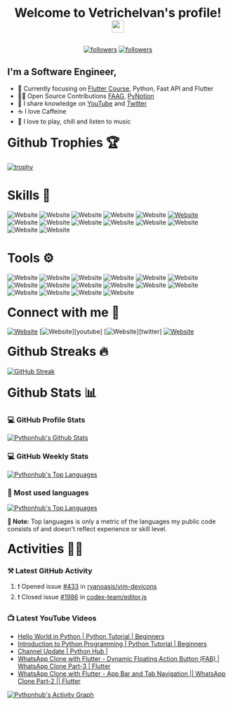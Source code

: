 <h1 align="center">
  Welcome to Vetrichelvan's profile!
  <img src="https://media.giphy.com/media/hvRJCLFzcasrR4ia7z/giphy.gif" width="28">
</h1>

<p align="center" style="margin-top:30px">
  <a href="https://twitter.com/pythonhubdev">
    <img alt="followers" title="Follow me on Twitter" src="https://img.shields.io/twitter/follow/pythonhubdev?color=1DA1F2&labelColor=1DA1F2&label=Follow&logo=twitter&logoColor=white&style=for-the-badge"/></a>
  <a href="https://github.com/pythonhubdev">
    <img alt="followers" title="Follow me on Github" src="https://img.shields.io/github/followers/pythonhubdev?color=181717&labelColor=181717&style=for-the-badge&logo=github&label=Follow"/></a>
</p>

<h2>I'm a Software Engineer, </h2>

- 🎯 Currently focusing on [Flutter Course][youtube], Python, Fast API and Flutter
- 👯‍♂️ Open Source Contributions [FAAG][faag], [PyNotion][pynotion]
- 📅 I share knowledge on [YouTube][youtube] and [Twitter][twitter]
- ☕ I love Caffeine
- 🎉 I love to play, chill and listen to music

<h1 style="margin-top:20px;">Github Trophies 🏆</h1>

[![trophy](https://github-profile-trophy.vercel.app/?username=pythonhubdev&theme=onedark&margin-w=15&margin-h=15&title=Commit,Followers,Issues,Joined2020&row=1&no-frame=true)](https://github.com/pythonhubdev)

<h1>Skills 🚀</h1>

![Website](https://img.shields.io/badge/Python-3776AB?style=for-the-badge&logo=python&logoColor=white)
![Website](https://img.shields.io/badge/Dart-0175C2?style=for-the-badge&logo=dart&logoColor=white)
![Website](https://img.shields.io/badge/Go-000000?style=for-the-badge&logo=go&logoColor=white)
![Website](https://img.shields.io/badge/JavaScript-F7DF1E?style=for-the-badge&logo=javascript&logoColor=white)
![Website](https://img.shields.io/badge/TypeScript-007ACC?style=for-the-badge&logo=typescript&logoColor=white)
[![Website](https://img.shields.io/badge/Flutter-02569B.svg?&style=for-the-badge&logo=Flutter&logoColor=white)][youtube]
![Website](https://img.shields.io/badge/Django-092E20?style=for-the-badge&logo=django&logoColor=white)
![Website](https://img.shields.io/badge/FastAPI-009688?style=for-the-badge&logo=fastapi&logoColor=white)
![Website](https://img.shields.io/badge/Flask-000000?style=for-the-badge&logo=flask&logoColor=white)
![Website](https://img.shields.io/badge/MongoDB-%234ea94b.svg?&style=for-the-badge&logo=mongodb&logoColor=white)
![Website](https://img.shields.io/badge/firebase-FFCA28.svg?style=for-the-badge&logo=firebase&logoColor=white)
![Website](https://img.shields.io/badge/html5%20-%23E34F26.svg?&style=for-the-badge&logo=html5&logoColor=white)
![Website](https://img.shields.io/badge/CSS3-1572B6?style=for-the-badge&logo=css3&logoColor=white)
![Website](https://img.shields.io/badge/Apache%20Airflow%20-%23017CEE.svg?&style=for-the-badge&logo=Apache-Airflow&logoColor=white)

<h1>Tools ⚙</h1>

![Website](https://img.shields.io/badge/Linux-%23FCC624.svg?&style=for-the-badge&logo=linux&logoColor=black)
![Website](https://img.shields.io/badge/Arch_Linux-1793D1?style=for-the-badge&logo=arch-linux&logoColor=white)
![Website](https://img.shields.io/badge/GIT-%23F05032.svg?&style=for-the-badge&logo=git&logoColor=white)
![Website](https://img.shields.io/badge/GITHUB-%23181717.svg?&style=for-the-badge&logo=github&logoColor=white)
![Website](https://img.shields.io/badge/gitlab-%23181717.svg?style=for-the-badge&logo=gitlab&logoColor=white)
![Website](https://img.shields.io/badge/AWS%20EC2-%23232F3E.svg?&style=for-the-badge&logo=amazon-aws&logoColor=white)
![Website](https://img.shields.io/badge/AWS%20Lambda-%23232F3E.svg?&style=for-the-badge&logo=amazon-aws&logoColor=white)
![Website](https://img.shields.io/badge/HEROKU-%23430098.svg?&style=for-the-badge&logo=heroku&logoColor=white)
![Website](https://img.shields.io/badge/PyCharm-000000.svg?&style=for-the-badge&logo=pycharm&logoColor=white)
![Website](https://img.shields.io/badge/VS--CODE-007ACC.svg?&style=for-the-badge&logo=visual-studio-code&logoColor=white)
![Website](https://img.shields.io/badge/AndroidStudio-%233DDC84.svg?&style=for-the-badge&logo=android-studio&logoColor=white)
![Website](https://img.shields.io/badge/Postman-FF6C37?style=for-the-badge&logo=Postman&logoColor=white)
![Website](https://img.shields.io/badge/Insomnia-5849be?style=for-the-badge&logo=Insomnia&logoColor=white)
![Website](https://img.shields.io/badge/Figma-F24E1E?style=for-the-badge&logo=figma&logoColor=white)
![Website](https://img.shields.io/badge/InVision-FF3366?style=for-the-badge&logo=InVision&logoColor=white)
![Website](https://img.shields.io/badge/Kibana-005571?style=for-the-badge&logo=kibana&logoColor=white)

<h1 style="margin-top:20px">Connect with me 📩</h1>

<!-- [![Website](https://img.shields.io/badge/instagram-%23E4405F.svg?&style=for-the-badge&logo=instagram&logoColor=white)][instagram] -->

[![Website](https://img.shields.io/badge/linkedin-%230077B5.svg?&style=for-the-badge&logo=linkedin&logoColor=white)][linkedin]
[![Website](https://img.shields.io/badge/youtube-%23FF0000.svg?&style=for-the-badge&logo=youtube&logoColor=white")][youtube]
[![Website](https://img.shields.io/badge/twitter-%23FFF.svg?&style=for-the-badge&logo=twitter&logoColor=white")][twitter]
[![Website](https://img.shields.io/badge/gmail-%23D14836.svg?&style=for-the-badge&logo=gmail&logoColor=white)](https://mail.google.com/mail/u/1/?view=cm&to=pythonhub.py@gmail.com)

<!-- [![Website](https://img.shields.io/badge/Discord-7289DA?style=for-the-badge&logo=discord&logoColor=white)](https://discord.gg/PmjDrBVhkb) -->

<h1 style="margin-top:20px;">Github Streaks 🔥</h1>

[![GitHub Streak](https://github-readme-streak-stats.herokuapp.com?user=pythonhubdev&theme=dark&hide_border=true)](https://git.io/streak-stats)

<h1 style="margin-top:20px;">Github Stats 📊</h1>

<div style="display:inline;">
<h3>💻 GitHub Profile Stats</h3>
  <a href="https://github.com/anuraghazra/github-readme-stats"><img alt="Pythonhub's Github Stats" src="https://github-readme-stats-pythonhubdev.vercel.app/api?username=pythonhubdev&show_icons=true&hide_border=true&count_private=true&include_all_commits=true&theme=dark"/></a>

<h3>💻 GitHub Weekly Stats</h3>

<a href="https://github.com/anuraghazra/github-readme-stats"><img alt="Pythonhub's Top Languages" src="https://github-readme-stats-pythonhubdev.vercel.app/api/wakatime?username=Vetrichelvan&hide_border=true&theme=dark&langs_count=6"/></a>
</div>

<h3>🚀 Most used languages</h3>
<a href="https://github.com/anuraghazra/github-readme-stats"><img alt="Pythonhub's Top Languages" src="https://github-readme-stats-pythonhubdev.vercel.app/api/top-langs/?username=pythonhubdev&layout=compact&theme=dark&hide_border=true&bg_color=151515&langs_count=8&hide=jupyter%20notebook"/></a>

<b>🚨 Note:</b> Top languages is only a metric of the languages my public code consists of and doesn't reflect experience or skill level.

<h1 style="margin-top:20px;">Activities 🏋🏻</h1>

### ⚒️ Latest GitHub Activity

<!--START_SECTION:activity-->
1. ❗️ Opened issue [#433](https://github.com/ryanoasis/vim-devicons/issues/433) in [ryanoasis/vim-devicons](https://github.com/ryanoasis/vim-devicons)
2. ❗️ Closed issue [#1986](https://github.com/codex-team/editor.js/issues/1986) in [codex-team/editor.js](https://github.com/codex-team/editor.js)
<!--END_SECTION:activity-->


### 📺 Latest YouTube Videos

<!-- YOUTUBE:START -->

- [Hello World in Python | Python Tutorial | Beginners](https://www.youtube.com/watch?v=Y_bMdTC7Va8)
- [Introduction to Python Programming | Python Tutorial | Beginners](https://www.youtube.com/watch?v=ydj5ostMqAU)
- [Channel Update | Python Hub |](https://www.youtube.com/watch?v=4fvaSMhN0vA)
- [WhatsApp Clone with Flutter - Dynamic Floating Action Button &lpar;FAB&rpar; | WhatsApp Clone Part-3 | Flutter](https://www.youtube.com/watch?v=9YCf9khwyGU)
- [WhatsApp Clone with Flutter - App Bar and Tab Navigation || WhatsApp Clone Part-2 || Flutter](https://www.youtube.com/watch?v=HNGsHknLsRY)
  <!-- YOUTUBE:END -->
  <br>

<a href="https://github.com/ashutosh00710/github-readme-activity-graph"><img alt="Pythonhub's Activity Graph" src="https://activity-graph.herokuapp.com/graph?username=pythonhubdev&bg_color=151515&color=5BCDEC&line=5BCDEC&point=FFFFFF&hide_border=true"/></a>

<!-- Links: START -->
[youtube]: https://www.youtube.com/c/pythonhub
[linkedin]: https://www.linkedin.com/in/vetrichelvan
[twitter]: https://twitter.com/pythonhubdev
[faag]: httsp://www.github.com/pythonhubdev/FAAG
[pynotion]: https://github.com/pythonhubdev/PyNotion
<!-- Links: END -->
